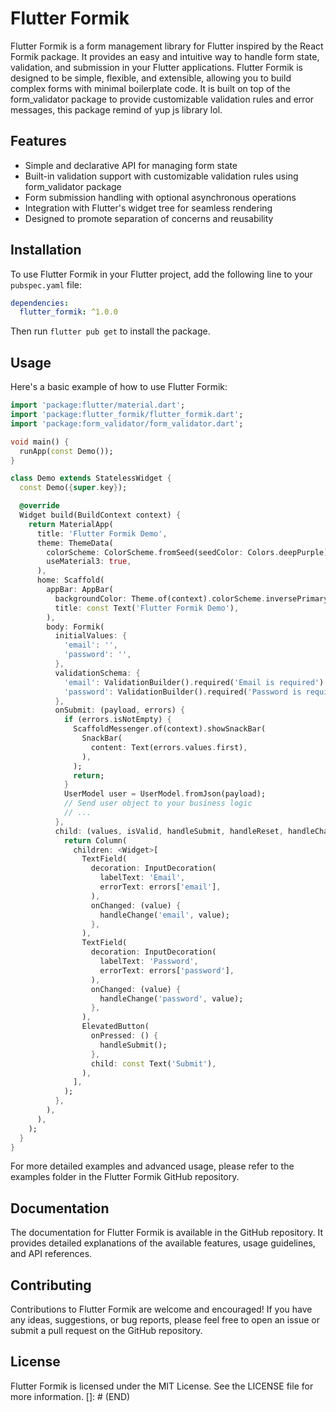 # Flutter Formik

Flutter Formik is a form management library for Flutter inspired by the React Formik package. It provides an easy and intuitive way to handle form state, validation, and submission in your Flutter applications. Flutter Formik is designed to be simple, flexible, and extensible, allowing you to build complex forms with minimal boilerplate code. It is built on top of the form_validator package to provide customizable validation rules and error messages, this package remind of yup js library lol.
## Features

- Simple and declarative API for managing form state
- Built-in validation support with customizable validation rules using form_validator package
- Form submission handling with optional asynchronous operations
- Integration with Flutter's widget tree for seamless rendering
- Designed to promote separation of concerns and reusability

## Installation

To use Flutter Formik in your Flutter project, add the following line to your `pubspec.yaml` file:

```yaml
dependencies:
  flutter_formik: ^1.0.0
```

Then run `flutter pub get` to install the package.

## Usage
Here's a basic example of how to use Flutter Formik:

```dart
import 'package:flutter/material.dart';
import 'package:flutter_formik/flutter_formik.dart';
import 'package:form_validator/form_validator.dart';

void main() {
  runApp(const Demo());
}

class Demo extends StatelessWidget {
  const Demo({super.key});

  @override
  Widget build(BuildContext context) {
    return MaterialApp(
      title: 'Flutter Formik Demo',
      theme: ThemeData(
        colorScheme: ColorScheme.fromSeed(seedColor: Colors.deepPurple),
        useMaterial3: true,
      ),
      home: Scaffold(
        appBar: AppBar(
          backgroundColor: Theme.of(context).colorScheme.inversePrimary,
          title: const Text('Flutter Formik Demo'),
        ),
        body: Formik(
          initialValues: {
            'email': '',
            'password': '',
          },
          validationSchema: {
            'email': ValidationBuilder().required('Email is required').email('Email is not valid'),
            'password': ValidationBuilder().required('Password is required').minLength(6, 'Password must be at least 6 characters'),
          },
          onSubmit: (payload, errors) {
            if (errors.isNotEmpty) {
              ScaffoldMessenger.of(context).showSnackBar(
                SnackBar(
                  content: Text(errors.values.first),
                ),
              );
              return;
            }
            UserModel user = UserModel.fromJson(payload);
            // Send user object to your business logic
            // ...
          },
          child: (values, isValid, handleSubmit, handleReset, handleChange, errors) {
            return Column(
              children: <Widget>[
                TextField(
                  decoration: InputDecoration(
                    labelText: 'Email',
                    errorText: errors['email'],
                  ),
                  onChanged: (value) {
                    handleChange('email', value);
                  },
                ),
                TextField(
                  decoration: InputDecoration(
                    labelText: 'Password',
                    errorText: errors['password'],
                  ),
                  onChanged: (value) {
                    handleChange('password', value);
                  },
                ),
                ElevatedButton(
                  onPressed: () {
                    handleSubmit();
                  },
                  child: const Text('Submit'),
                ),
              ],
            );
          },
        ),
      ),
    );
  }
}
```

For more detailed examples and advanced usage, please refer to the examples folder in the Flutter Formik GitHub repository.

## Documentation
The documentation for Flutter Formik is available in the GitHub repository. It provides detailed explanations of the available features, usage guidelines, and API references.

## Contributing
Contributions to Flutter Formik are welcome and encouraged! If you have any ideas, suggestions, or bug reports, please feel free to open an issue or submit a pull request on the GitHub repository.

## License
Flutter Formik is licensed under the MIT License. See the LICENSE file for more information.
[]: # (END)